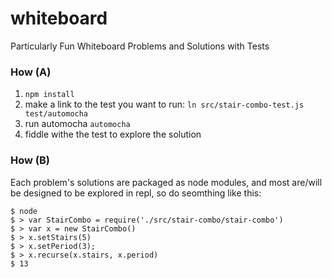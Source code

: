 whiteboard
==========

Particularly Fun Whiteboard Problems and Solutions with Tests

### How (A)

1. `npm install`
2. make a link to the test you want to run: `ln src/stair-combo-test.js test/automocha`
3. run automocha `automocha`
4. fiddle withe the test to explore the solution

### How (B)

Each problem's solutions are packaged as node modules, and most are/will be designed to be explored in repl, so do seomthing like this:

```
$ node
$ > var StairCombo = require('./src/stair-combo/stair-combo')
$ > var x = new StairCombo()
$ > x.setStairs(5)
$ > x.setPeriod(3);
$ > x.recurse(x.stairs, x.period)
$ 13
```


